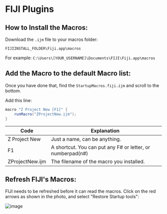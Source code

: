 # FIJI Plugins

## How to Install the Macros:
Download the `.ijm` file to your macros folder:

`FIJIINSTALL_FOLDER\Fiji.app\macros`

For example:
`C:\Users\[YOUR_USERNAME]\Documents\FIJI\Fiji.app\macros`


## Add the Macro to the default Macro list:

Once you have done that, find the `StartupMacros.fiji.ijm` and scroll to the bottom.

Add this line:

```java
macro "Z Project New [F1]" {
	runMacro("ZProjectNew.ijm");
}
```

| Code  | Explanation |
| ------------- | ------------- |
| Z Project New  | Just a name, can be anything.  |
| F1  | A shortcut. You can put any F# or letter, or numberpad(n#)  |
| ZProjectNew.ijm | The filename of the macro you installed. |

## Refresh FIJI's Macros:

FIJI needs to be refreshed before it can read the macros. Click on the red arrows as shown in the photo, and select "Restore Startup tools":

![image](https://github.com/maxistviews/FIJI_Plugins/assets/17325179/b9fb9133-719e-4ebc-a2e7-52e9a689707f)
